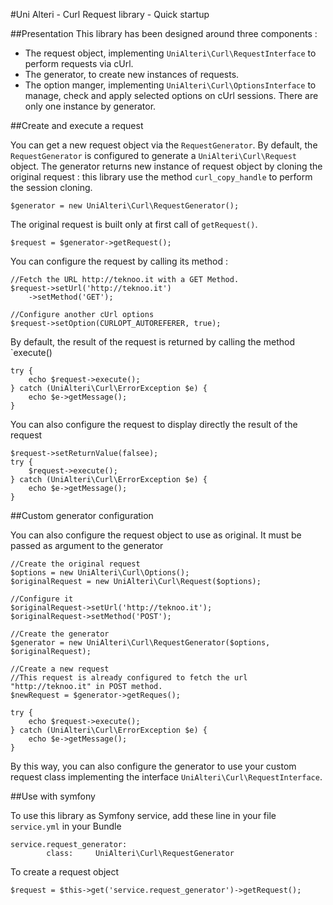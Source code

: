 #Uni Alteri - Curl Request library - Quick startup

##Presentation
This library has been designed around three components :

- The request object, implementing `UniAlteri\Curl\RequestInterface` to perform requests via cUrl.
- The generator, to create new instances of requests.
- The option manger, implementing `UniAlteri\Curl\OptionsInterface` to manage, check and apply selected options on cUrl sessions.
 There are only one instance by generator.

##Create and execute a request

You can get a new request object via the `RequestGenerator`. By default, the `RequestGenerator` is configured
to generate a `UniAlteri\Curl\Request` object. The generator returns new instance of request object by cloning 
 the original request : this library use the method `curl_copy_handle` to perform the session cloning. 
 
    $generator = new UniAlteri\Curl\RequestGenerator();
 
The original request is built only at first call of `getRequest()`. 

    $request = $generator->getRequest();
    
You can configure the request by calling its method :

    //Fetch the URL http://teknoo.it with a GET Method.
    $request->setUrl('http://teknoo.it')
        ->setMethod('GET');
    
    //Configure another cUrl options
    $request->setOption(CURLOPT_AUTOREFERER, true);
    
By default, the result of the request is returned by calling the method `execute()

    try {
        echo $request->execute();
    } catch (UniAlteri\Curl\ErrorException $e) {
        echo $e->getMessage();
    }
    
You can also configure the request to display directly the result of the request
  
    $request->setReturnValue(falsee);
    try {
        $request->execute();
    } catch (UniAlteri\Curl\ErrorException $e) {
        echo $e->getMessage();
    }

##Custom generator configuration

You can also configure the request object to use as original. It must be passed as argument to the generator

    //Create the original request
    $options = new UniAlteri\Curl\Options();
    $originalRequest = new UniAlteri\Curl\Request($options);
    
    //Configure it
    $originalRequest->setUrl('http://teknoo.it');
    $originalRequest->setMethod('POST');
    
    //Create the generator
    $generator = new UniAlteri\Curl\RequestGenerator($options, $originalRequest);
    
    //Create a new request
    //This request is already configured to fetch the url "http://teknoo.it" in POST method.
    $newRequest = $generator->getReques();
    
    try {
        echo $request->execute();
    } catch (UniAlteri\Curl\ErrorException $e) {
        echo $e->getMessage();
    }

By this way, you can also configure the generator to use your custom request class implementing the interface `UniAlteri\Curl\RequestInterface`.
    
##Use with symfony

To use this library as Symfony service, add these line in your file `service.yml` in your Bundle
 
    service.request_generator:
            class:     UniAlteri\Curl\RequestGenerator

To create a request object

    $request = $this->get('service.request_generator')->getRequest();
